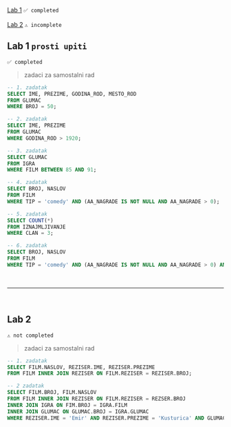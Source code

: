 [Lab 1](lab-1) ` ✅ completed ` <br> <br>
[Lab 2](lab-2) `⚠️ incomplete`


## Lab 1 `prosti upiti`

`✅ completed`

> zadaci za samostalni rad

```sql 
-- 1. zadatak
SELECT IME, PREZIME, GODINA_ROD, MESTO_ROD
FROM GLUMAC
WHERE BROJ = 50;
```

```sql
-- 2. zadatak
SELECT IME, PREZIME
FROM GLUMAC
WHERE GODINA_ROD > 1920;
```

```sql
-- 3. zadatak
SELECT GLUMAC
FROM IGRA
WHERE FILM BETWEEN 85 AND 91;
```

```sql
-- 4. zadatak
SELECT BROJ, NASLOV
FROM FILM
WHERE TIP = 'comedy' AND (AA_NAGRADE IS NOT NULL AND AA_NAGRADE > 0);
```

```sql
-- 5. zadatak
SELECT COUNT(*)
FROM IZNAJMLJIVANJE
WHERE CLAN = 3;
```

```sql
-- 6. zadatak
SELECT BROJ, NASLOV
FROM FILM
WHERE TIP = 'comedy' AND (AA_NAGRADE IS NOT NULL AND AA_NAGRADE > 0) AND LOWER(NASLOV) NOT LIKE '%uncle%' AND GODINA > 1970;
```


<br>
<hr>
<br>

## Lab 2

`⚠️ not completed`


> zadaci za samostalni rad

```sql
-- 1. zadatak
SELECT FILM.NASLOV, REZISER.IME, REZISER.PREZIME
FROM FILM INNER JOIN REZISER ON FILM.REZISER = REZISER.BROJ;
```

```sql
-- 2 zadatak
SELECT FILM.BROJ, FILM.NASLOV
FROM FILM INNER JOIN REZISER ON FILM.REZISER = REZSER.BROJ
INNER JOIN IGRA ON FIM.BROJ = IGRA.FILM
INNER JOIN GLUMAC ON GLUMAC.BROJ = IGRA.GLUMAC
WHERE REZISER.IME = 'Emir' AND REZISER.PREZIME = 'Kusturica' AND GLUMAC.IME NOT LIKE 'Mira' AND GLUMAC.PREZIME NOT LIKE 'Banjac';
```
